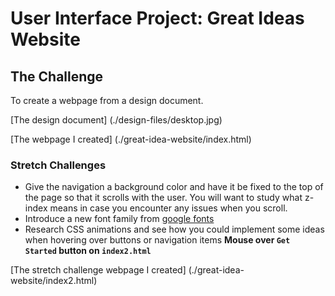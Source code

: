 # User Interface Project: Great Ideas Website

## The Challenge
To create a webpage from a design document.

[The design document] (./design-files/desktop.jpg)

[The webpage I created] (./great-idea-website/index.html)

### Stretch Challenges

- Give the navigation a background color and have it be fixed to the top of the page so that it scrolls with the user. You will want to study what z-index means in case you encounter any issues when you scroll.
- Introduce a new font family from [google fonts](https://fonts.google.com/)
- Research CSS animations and see how you could implement some ideas when hovering over buttons or navigation items **Mouse over `Get Started` button on `index2.html`**

[The stretch challenge webpage I created] (./great-idea-website/index2.html)
